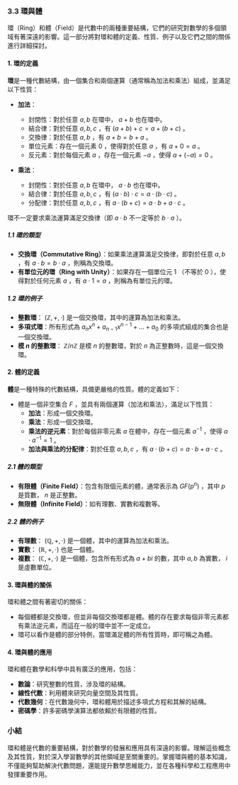 ### 3.3 環與體

環（Ring）和體（Field）是代數中的兩種重要結構，它們的研究對數學的多個領域有著深遠的影響。這一部分將對環和體的定義、性質、例子以及它們之間的關係進行詳細探討。

#### 1. 環的定義

**環**是一種代數結構，由一個集合和兩個運算（通常稱為加法和乘法）組成，並滿足以下性質：

- **加法**：
  - 封閉性：對於任意  $a, b$  在環中， $a + b$  也在環中。
  - 結合律：對於任意  $a, b, c$ ，有  $(a + b) + c = a + (b + c)$ 。
  - 交換律：對於任意  $a, b$ ，有  $a + b = b + a$ 。
  - 單位元素：存在一個元素  $0$ ，使得對於任意  $a$ ，有  $a + 0 = a$ 。
  - 反元素：對於每個元素  $a$ ，存在一個元素  $-a$ ，使得  $a + (-a) = 0$ 。

- **乘法**：
  - 封閉性：對於任意  $a, b$  在環中， $a \cdot b$  也在環中。
  - 結合律：對於任意  $a, b, c$ ，有  $(a \cdot b) \cdot c = a \cdot (b \cdot c)$ 。
  - 分配律：對於任意  $a, b, c$ ，有  $a \cdot (b + c) = a \cdot b + a \cdot c$ 。

環不一定要求乘法運算滿足交換律（即  $a \cdot b$  不一定等於  $b \cdot a$ ）。

##### 1.1 環的類型

- **交換環（Commutative Ring）**：如果乘法運算滿足交換律，即對於任意  $a, b$ ，有  $a \cdot b = b \cdot a$ ，則稱為交換環。
- **有單位元的環（Ring with Unity）**：如果存在一個單位元  $1$ （不等於  $0$ ），使得對於任何元素  $a$ ，有  $a \cdot 1 = a$ ，則稱為有單位元的環。

##### 1.2 環的例子

- **整數環**： $(\mathbb{Z}, +, \cdot)$  是一個交換環，其中的運算為加法和乘法。
- **多項式環**：所有形式為  $a_n x^n + a_{n-1} x^{n-1} + \ldots + a_0$  的多項式組成的集合也是一個交換環。
- **模  $n$  的整數環**： $\mathbb{Z}/n\mathbb{Z}$  是模  $n$  的整數環，對於  $n$  為正整數時，這是一個交換環。

#### 2. 體的定義

**體**是一種特殊的代數結構，具備更嚴格的性質。體的定義如下：

- 體是一個非空集合  $F$ ，並具有兩個運算（加法和乘法），滿足以下性質：
  - **加法**：形成一個交換環。
  - **乘法**：形成一個交換環。
  - **乘法的逆元素**：對於每個非零元素  $a$  在體中，存在一個元素  $a^{-1}$ ，使得  $a \cdot a^{-1} = 1$ 。
  - **加法與乘法的分配律**：對於任意  $a, b, c$ ，有  $a \cdot (b + c) = a \cdot b + a \cdot c$ 。

##### 2.1 體的類型

- **有限體（Finite Field）**：包含有限個元素的體，通常表示為  $GF(p^n)$ ，其中  $p$  是質數， $n$  是正整數。
- **無限體（Infinite Field）**：如有理數、實數和複數等。

##### 2.2 體的例子

- **有理數**： $(\mathbb{Q}, +, \cdot)$  是一個體，其中的運算為加法和乘法。
- **實數**： $(\mathbb{R}, +, \cdot)$  也是一個體。
- **複數**： $(\mathbb{C}, +, \cdot)$  是一個體，包含所有形式為  $a + bi$  的數，其中  $a, b$  為實數， $i$  是虛數單位。

#### 3. 環與體的關係

環和體之間有著密切的關係：

- 每個體都是交換環，但並非每個交換環都是體。體的存在要求每個非零元素都有乘法逆元素，而這在一般的環中並不一定成立。
- 環可以看作是體的部分特例，當環滿足體的所有性質時，即可稱之為體。

#### 4. 環與體的應用

環和體在數學和科學中具有廣泛的應用，包括：

- **數論**：研究整數的性質，涉及環的結構。
- **線性代數**：利用體來研究向量空間及其性質。
- **代數幾何**：在代數幾何中，環和體用於描述多項式方程和其解的結構。
- **密碼學**：許多密碼學演算法都依賴於有限體的性質。

### 小結

環和體是代數的重要結構，對於數學的發展和應用具有深遠的影響。理解這些概念及其性質，對於深入學習數學的其他領域是至關重要的。掌握環與體的基本知識，不僅能夠幫助解決代數問題，還能提升數學思維能力，並在各種科學和工程應用中發揮重要作用。